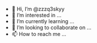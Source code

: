 - 👋 Hi, I’m @zzzq3skyy
- 👀 I’m interested in ...
- 🌱 I’m currently learning ...
- 💞️ I’m looking to collaborate on ...
- 📫 How to reach me ...

<!---
zzzq3skyy/zzzq3skyy is a ✨ special ✨ repository because its `README.md` (this file) appears on your GitHub profile.
You can click the Preview link to take a look at your changes.
--->
